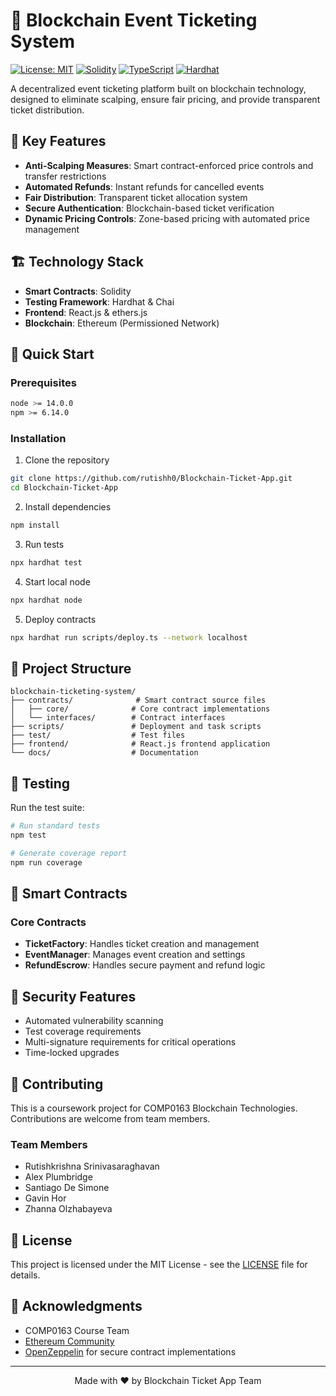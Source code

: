 # 🎫 Blockchain Event Ticketing System

[![License: MIT](https://img.shields.io/badge/License-MIT-yellow.svg)](https://opensource.org/licenses/MIT)
[![Solidity](https://img.shields.io/badge/Solidity-%5E0.8.20-blue)](https://docs.soliditylang.org/)
[![TypeScript](https://img.shields.io/badge/TypeScript-%5E5.0.0-blue)](https://www.typescriptlang.org/)
[![Hardhat](https://img.shields.io/badge/Hardhat-2.19.1-yellow)](https://hardhat.org)

A decentralized event ticketing platform built on blockchain technology, designed to eliminate scalping, ensure fair pricing, and provide transparent ticket distribution.

## 🎯 Key Features

- **Anti-Scalping Measures**: Smart contract-enforced price controls and transfer restrictions
- **Automated Refunds**: Instant refunds for cancelled events
- **Fair Distribution**: Transparent ticket allocation system
- **Secure Authentication**: Blockchain-based ticket verification
- **Dynamic Pricing Controls**: Zone-based pricing with automated price management

## 🏗️ Technology Stack

- **Smart Contracts**: Solidity
- **Testing Framework**: Hardhat & Chai
- **Frontend**: React.js & ethers.js
- **Blockchain**: Ethereum (Permissioned Network)

## 🚀 Quick Start

### Prerequisites

```bash
node >= 14.0.0
npm >= 6.14.0
```

### Installation

1. Clone the repository
```bash
git clone https://github.com/rutishh0/Blockchain-Ticket-App.git
cd Blockchain-Ticket-App
```

2. Install dependencies
```bash
npm install
```

3. Run tests
```bash
npx hardhat test
```

4. Start local node
```bash
npx hardhat node
```

5. Deploy contracts
```bash
npx hardhat run scripts/deploy.ts --network localhost
```

## 📁 Project Structure

```
blockchain-ticketing-system/
├── contracts/              # Smart contract source files
│   ├── core/              # Core contract implementations
│   └── interfaces/        # Contract interfaces
├── scripts/               # Deployment and task scripts
├── test/                  # Test files
├── frontend/              # React.js frontend application
└── docs/                  # Documentation
```

## 🧪 Testing

Run the test suite:
```bash
# Run standard tests
npm test

# Generate coverage report
npm run coverage
```

## 📜 Smart Contracts

### Core Contracts

- **TicketFactory**: Handles ticket creation and management
- **EventManager**: Manages event creation and settings
- **RefundEscrow**: Handles secure payment and refund logic

## 🔐 Security Features

- Automated vulnerability scanning
- Test coverage requirements
- Multi-signature requirements for critical operations
- Time-locked upgrades

## 🤝 Contributing

This is a coursework project for COMP0163 Blockchain Technologies. Contributions are welcome from team members.

### Team Members
- Rutishkrishna Srinivasaraghavan
- Alex Plumbridge
- Santiago De Simone
- Gavin Hor
- Zhanna Olzhabayeva

## 📄 License

This project is licensed under the MIT License - see the [LICENSE](LICENSE) file for details.

## 🌟 Acknowledgments

- COMP0163 Course Team
- [Ethereum Community](https://ethereum.org/)
- [OpenZeppelin](https://openzeppelin.com/) for secure contract implementations

---
<div align="center">
Made with ❤️ by Blockchain Ticket App Team
</div>